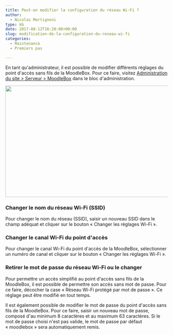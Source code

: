 ```yaml
---
title: Peut-on modifier la configuration du réseau Wi-Fi ?
author:
  - Nicolas Martignoni
type: kb
date: 2017-08-12T16:20:08+00:00
slug: modification-de-la-configuration-du-reseau-wi-fi
categories:
  - Maintenance
  - Premiers pas

---
```

En tant qu'administrateur, il est possible de modifier différents réglages du point d'accès sans fils de la MoodleBox. Pour ce faire, visitez [Administration du site > Serveur > MoodleBox][1] dans le bloc d'administration.

[<img class="alignnone size-full wp-image-699" src="https://moodlebox.net/fr/wp-content/uploads/sites/4/2017/08/Wi-Fi-settings-fr.png" alt="" width="730" height="347" srcset="https://moodlebox.net/fr/wp-content/uploads/sites/4/2017/08/Wi-Fi-settings-fr.png 730w, https://moodlebox.net/fr/wp-content/uploads/sites/4/2017/08/Wi-Fi-settings-fr-300x143.png 300w" sizes="(max-width: 730px) 100vw, 730px" />][2]

### Changer le nom du réseau Wi-Fi (SSID)

Pour changer le nom du réseau (SSID), saisir un nouveau SSID dans le champ adéquat et cliquer sur le bouton « Changer les réglages Wi-Fi ».

### Changer le canal Wi-Fi du point d'accès

Pour changer le canal Wi-Fi du point d'accès de la MoodleBox, sélectionner un numéro de canal et cliquer sur le bouton « Changer les réglages Wi-Fi ».

### Retirer le mot de passe du réseau Wi-Fi ou le changer

Pour permettre un accès simplifié au point d'accès sans fils de la MoodleBox, il est possible de permettre son accès sans mot de passe. Pour ce faire, décocher la case « Réseau Wi-Fi protégé par mot de passe ». Ce réglage peut être modifié en tout temps.

Il est également possible de modifier le mot de passe du point d'accès sans fils de la MoodleBox. Pour ce faire, saisir un nouveau mot de passe, composé d'au minimum 8 caractères et au maximum 63 caractères. Si le mot de passe choisi n'est pas valide, le mot de passe par défaut « moodlebox » sera automatiquement remis.

 [1]: http://moodlebox.home/admin/tool/moodlebox/index.php
 [2]: https://moodlebox.net/fr/wp-content/uploads/sites/4/2017/08/Wi-Fi-settings-fr.png
